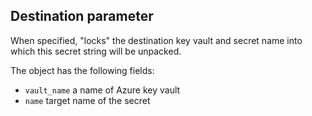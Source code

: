 ## Destination parameter
When specified, "locks" the destination key vault and secret name into which this 
secret string will be unpacked. 

The object has the following fields:
  - `vault_name`  a name of Azure key vault
  - `name` target name of the secret
    